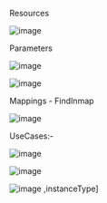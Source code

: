 Resources

![image](https://user-images.githubusercontent.com/54981984/93999976-1e267980-fdb4-11ea-8019-c04a3296d5b4.png)

Parameters

![image](https://user-images.githubusercontent.com/54981984/94000270-93924a00-fdb4-11ea-9dfb-59ae188df3b7.png)

![image](https://user-images.githubusercontent.com/54981984/94000345-af95eb80-fdb4-11ea-8e6d-94fe1d701a44.png)

Mappings - FindInmap

![image](https://user-images.githubusercontent.com/54981984/94108447-f2130300-fe5c-11ea-9a72-3335b966b936.png)

UseCases:-

![image](https://user-images.githubusercontent.com/54981984/94108971-e116c180-fe5d-11ea-92c6-16aaefbc4913.png)


![image](https://user-images.githubusercontent.com/54981984/94109557-cb55cc00-fe5e-11ea-8f0a-01b8a4f2992f.png)

![image](https://user-images.githubusercontent.com/54981984/94109729-06f09600-fe5f-11ea-8b56-4a057937df66.png) ,instanceType]

